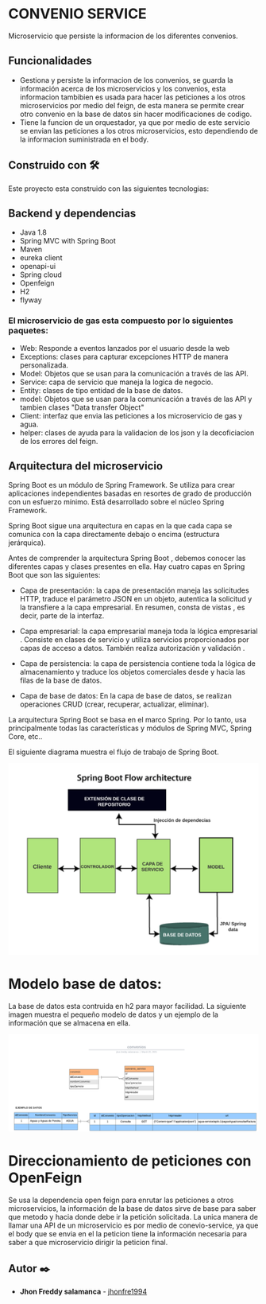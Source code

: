 # CONVENIO SERVICE

Microservicio que persiste la informacion de los diferentes convenios.

## Funcionalidades 

* Gestiona y persiste la informacion de los convenios, se guarda la información acerca de los microservicios y los convenios, esta informacion tambibien es usada para hacer las peticiones a los otros microservicios por medio del feign, de esta manera se permite crear otro convenio en la base de datos sin hacer modificaciones de codigo.
* Tiene la funcion de un orquestador, ya que por medio de este servicio se envian las peticiones a los otros microservicios, esto dependiendo de la informacion suministrada en el body.

## Construido con 🛠️

Este proyecto esta construido con las siguientes tecnologias:

## Backend y dependencias

* Java 1.8
* Spring MVC with Spring Boot
* Maven
* eureka client
* openapi-ui
* Spring cloud
* Openfeign
* H2
* flyway

### El microservicio de gas esta compuesto por lo siguientes paquetes:
   * Web: Responde a eventos lanzados por el usuario desde la web
   * Exceptions: clases para capturar excepciones HTTP de manera personalizada.
   * Model: Objetos que se usan para la comunicación a través de las API.
   * Service: capa de servicio que maneja la logica de negocio.
   * Entity: clases de tipo entidad de la base de datos.
   * model: Objetos que se usan para la comunicación a través de las API y tambien clases "Data transfer Object"
   * Client: interfaz que envia las peticiones a los microservicio de gas y agua.
   * helper: clases de ayuda para la validacion de los json y la decoficiacion de los errores del feign.
 

## Arquitectura del microservicio

Spring Boot es un módulo de Spring Framework. Se utiliza para crear aplicaciones independientes basadas en resortes de grado de producción con un esfuerzo mínimo. Está desarrollado sobre el núcleo Spring Framework.

Spring Boot sigue una arquitectura en capas en la que cada capa se comunica con la capa directamente debajo o encima (estructura jerárquica).

Antes de comprender la arquitectura Spring Boot , debemos conocer las diferentes capas y clases presentes en ella. Hay cuatro capas en Spring Boot que son las siguientes:

* Capa de presentación: la capa de presentación maneja las solicitudes HTTP, traduce el parámetro JSON en un objeto, autentica la solicitud y la transfiere a la capa empresarial. En resumen, consta de vistas , es decir, parte de la interfaz.

* Capa empresarial: la capa empresarial maneja toda la lógica empresarial . Consiste en clases de servicio y utiliza servicios proporcionados por capas de acceso a datos. También realiza autorización y validación .

* Capa de persistencia: la capa de persistencia contiene toda la lógica de almacenamiento y traduce los objetos comerciales desde y hacia las filas de la base de datos.

* Capa de base de datos: En la capa de base de datos, se realizan operaciones CRUD (crear, recuperar, actualizar, eliminar).


La arquitectura Spring Boot se basa en el marco Spring. Por lo tanto, usa principalmente todas las características y módulos de Spring MVC, Spring Core, etc..

El siguiente diagrama muestra el flujo de trabajo de Spring Boot.

![alt text](https://github.com/jhonfre1994/bancoABC/blob/master/imagenes/arquitectura-microservicio.png)


# Modelo base de datos:

La base de datos esta contruida en h2 para mayor facilidad. La siguiente imagen muestra el pequeño modelo de datos y un ejemplo de la información que se almacena en ella.

![alt text](https://github.com/jhonfre1994/bancoABC/blob/master/imagenes/convenios-modelo.png)

# Direccionamiento de peticiones con OpenFeign

Se usa la dependencia open feign para enrutar las peticiones a otros microservicios, la información de la base de datos sirve de  base para saber que metodo y hacia donde debe ir la petición solicitada. La unica manera de llamar una API de un microservicio es por medio de conevio-service, ya que el body que se envia en el la peticion tiene la información necesaria para saber a que microservicio dirigir la peticion final. 



## Autor ✒️

* **Jhon Freddy salamanca** - [jhonfre1994](https://github.com/jhonfre1994)

